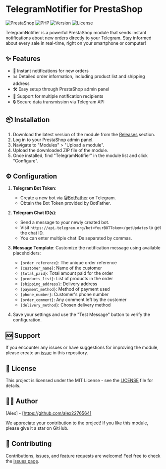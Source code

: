 # TelegramNotifier for PrestaShop

![PrestaShop](https://img.shields.io/badge/PrestaShop-1.7%20%7C%208.x-blue.svg)
![PHP](https://img.shields.io/badge/PHP-7.2%20%7C%207.3%20%7C%207.4%20%7C%208.0%20%7C%208.1-brightgreen.svg)
![Version](https://img.shields.io/github/v/release/alex2276564/TelegramNotifier?color=blue)
![License](https://img.shields.io/badge/license-MIT-green.svg)

TelegramNotifier is a powerful PrestaShop module that sends instant notifications about new orders directly to your Telegram. Stay informed about every sale in real-time, right on your smartphone or computer!

## ✨ Features

- 🚀 Instant notifications for new orders
- 📊 Detailed order information, including product list and shipping address
- 🛠 Easy setup through PrestaShop admin panel
- 👥 Support for multiple notification recipients
- 🔒 Secure data transmission via Telegram API

## 📦 Installation

1. Download the latest version of the module from the [Releases](https://github.com/alex2276564/TelegramNotifier/releases) section.
2. Log in to your PrestaShop admin panel.
3. Navigate to "Modules" > "Upload a module".
4. Upload the downloaded ZIP file of the module.
5. Once installed, find "TelegramNotifier" in the module list and click "Configure".

## ⚙️ Configuration

1. **Telegram Bot Token**: 
   - Create a new bot via [@BotFather](https://t.me/BotFather) on Telegram.
   - Obtain the Bot Token provided by BotFather.

2. **Telegram Chat ID(s)**:
   - Send a message to your newly created bot.
   - Visit `https://api.telegram.org/bot<YourBOTToken>/getUpdates` to get the chat ID.
   - You can enter multiple chat IDs separated by commas.

3. **Message Template**:
   Customize the notification message using available placeholders:
   - `{order_reference}`: The unique order reference
   - `{customer_name}`: Name of the customer
   - `{total_paid}`: Total amount paid for the order
   - `{products_list}`: List of products in the order
   - `{shipping_address}`: Delivery address
   - `{payment_method}`: Method of payment used
   - `{phone_number}`: Customer's phone number
   - `{order_comment}`: Any comment left by the customer
   - `{delivery_method}`: Chosen delivery method

4. Save your settings and use the "Test Message" button to verify the configuration.

## 🆘 Support

If you encounter any issues or have suggestions for improving the module, please create an [issue](https://github.com/alex2276564/TelegramNotifier/issues) in this repository.

## 📄 License

This project is licensed under the MIT License - see the [LICENSE](LICENSE) file for details.

## 👨‍💻 Author

[Alex] - [https://github.com/alex2276564]

We appreciate your contribution to the project! If you like this module, please give it a star on GitHub.

## 🤝 Contributing

Contributions, issues, and feature requests are welcome! Feel free to check the [issues page](https://github.com/alex2276564/TelegramNotifier/issues).